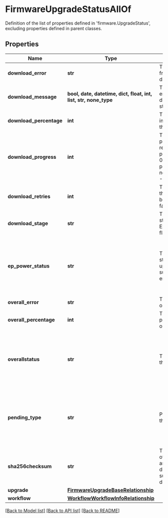 # FirmwareUpgradeStatusAllOf

Definition of the list of properties defined in 'firmware.UpgradeStatus', excluding properties defined in parent classes.
## Properties
Name | Type | Description | Notes
------------ | ------------- | ------------- | -------------
**download_error** | **str** | The error message from the endpoint during the download. | [optional] 
**download_message** | **bool, date, datetime, dict, float, int, list, str, none_type** | The message from the endpoint during the download.} type: string | [optional] 
**download_percentage** | **int** | The percentage of the image downloaded in the endpoint. | [optional] 
**download_progress** | **int** | The download progress of the file represented as a percentage between 0% and 100%. If progress reporting is not possible a value of -1 is sent. | [optional] 
**download_retries** | **int** | The number of retries the plugin attempted before succeeding or failing the download. | [optional] 
**download_stage** | **str** | The image download stages. Example:downloading, flashing. | [optional] 
**ep_power_status** | **str** | The server power status after the upgrade request is submitted in the endpoint. | [optional]  if omitted the server will use the default value of "none"
**overall_error** | **str** | The reason for the operation failure. | [optional] 
**overall_percentage** | **int** | The overall percentage of the operation. | [optional] 
**overallstatus** | **str** | The overall status of the operation. | [optional]  if omitted the server will use the default value of "none"
**pending_type** | **str** | Pending reason for the upgrade waiting. | [optional]  if omitted the server will use the default value of "none"
**sha256checksum** | **str** | The sha256checksum of the downloaded file as calculated by the download plugin after successfully downloading a file. | [optional] 
**upgrade** | [**FirmwareUpgradeBaseRelationship**](FirmwareUpgradeBaseRelationship.md) |  | [optional] 
**workflow** | [**WorkflowWorkflowInfoRelationship**](WorkflowWorkflowInfoRelationship.md) |  | [optional] 

[[Back to Model list]](../README.md#documentation-for-models) [[Back to API list]](../README.md#documentation-for-api-endpoints) [[Back to README]](../README.md)


